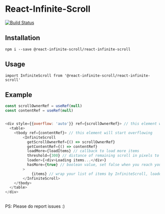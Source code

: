 # React-Infinite-Scroll
[![Build Status](https://travis-ci.com/React-Infinite-Scroll/React-Infinite-Scroll.svg?branch=master)](https://travis-ci.com/React-Infinite-Scroll/React-Infinite-Scroll)

## Installation
`npm i --save @react-infinite-scroll/react-infinite-scroll`

## Usage
`import InfiniteScroll from '@react-infinite-scroll/react-infinite-scroll'`

## Example
```js
const scrollOwnerRef = useRef(null)
const contentRef = useRef(null)


<div style={{overflow: 'auto'}} ref={scrollOwnerRef}> // this element will hold the scrollbar
  <table>
    <tbody ref={contentRef}> // this element will start overflowing
        <InfiniteScroll
          getScrollOwnerRef={() => scrollOwnerRef}
          getContentRef={() => contentRef}
          loadMore={loadItems} // callback to load more items  
          threshold={300} // distance of remaining scroll in pixels to trigger loadMore callback
          loader={<div>Loading items...</div>}
          hasMore={true} // boolean value, set false when you reach your last page.
        >
            {items} // wrap your list of items by InfiniteScroll, loader will be appended to children of InfiniteScroll
        </InfiniteScroll>
    </tbody>
  </table>
</div>
```

##

PS: Please do report issues :)
